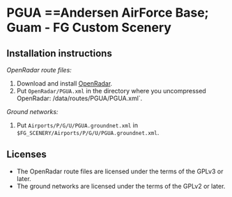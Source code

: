 PGUA ==Andersen AirForce Base; Guam - FG  Custom Scenery
=========================================================

Installation instructions
-------------------------

*OpenRadar route files:*

1. Download and install [OpenRadar](http://wiki.flightgear.org/OpenRadar).
2. Put `OpenRadar/PGUA.xml` in the directory where you uncompressed
   OpenRadar:  /data/routes/PGUA/PGUA.xml`.

*Ground networks:*

1. Put `Airports/P/G/U/PGUA.groundnet.xml` in
   `$FG_SCENERY/Airports/P/G/U/PGUA.groundnet.xml`.

Licenses
--------

*  The OpenRadar route files are licensed under the terms of the GPLv3 or later.
*  The ground networks are licensed under the terms of the GPLv2 or later.
